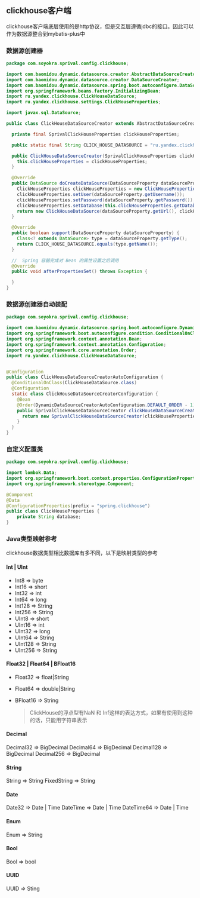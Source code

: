 ## clickhouse客户端

clickhouse客户端底层使用的是http协议，但是交互层遵循jdbc的接口。因此可以作为数据源整合到mybatis-plus中

### 数据源创建器

```java
package com.soyokra.sprival.config.clickhouse;

import com.baomidou.dynamic.datasource.creator.AbstractDataSourceCreator;
import com.baomidou.dynamic.datasource.creator.DataSourceCreator;
import com.baomidou.dynamic.datasource.spring.boot.autoconfigure.DataSourceProperty;
import org.springframework.beans.factory.InitializingBean;
import ru.yandex.clickhouse.ClickHouseDataSource;
import ru.yandex.clickhouse.settings.ClickHouseProperties;

import javax.sql.DataSource;

public class ClickHouseDataSourceCreator extends AbstractDataSourceCreator implements DataSourceCreator, InitializingBean {

  private final SprivalClickHouseProperties clickHouseProperties;

  public static final String CLICK_HOUSE_DATASOURCE = "ru.yandex.clickhouse.ClickHouseDataSource";

  public ClickHouseDataSourceCreator(SprivalClickHouseProperties clickHouseProperties) {
    this.clickHouseProperties = clickHouseProperties;
  }

  @Override
  public DataSource doCreateDataSource(DataSourceProperty dataSourceProperty) {
    ClickHouseProperties clickHouseProperties = new ClickHouseProperties();
    clickHouseProperties.setUser(dataSourceProperty.getUsername());
    clickHouseProperties.setPassword(dataSourceProperty.getPassword());
    clickHouseProperties.setDatabase(this.clickHouseProperties.getDatabase());
    return new ClickHouseDataSource(dataSourceProperty.getUrl(), clickHouseProperties);
  }

  @Override
  public boolean support(DataSourceProperty dataSourceProperty) {
    Class<? extends DataSource> type = dataSourceProperty.getType();
    return CLICK_HOUSE_DATASOURCE.equals(type.getName());
  }

  //  Spring 容器完成对 Bean 的属性设置之后调用
  @Override
  public void afterPropertiesSet() throws Exception {

  }
}
```

### 数据源创建器自动装配

```java
package com.soyokra.sprival.config.clickhouse;

import com.baomidou.dynamic.datasource.spring.boot.autoconfigure.DynamicDataSourceCreatorAutoConfiguration;
import org.springframework.boot.autoconfigure.condition.ConditionalOnClass;
import org.springframework.context.annotation.Bean;
import org.springframework.context.annotation.Configuration;
import org.springframework.core.annotation.Order;
import ru.yandex.clickhouse.ClickHouseDataSource;


@Configuration
public class ClickHouseDataSourceCreatorAutoConfiguration {
  @ConditionalOnClass(ClickHouseDataSource.class)
  @Configuration
  static class ClickHouseDataSourceCreatorConfiguration {
    @Bean
    @Order(DynamicDataSourceCreatorAutoConfiguration.DEFAULT_ORDER - 1)
    public SprivalClickHouseDataSourceCreator clickHouseDataSourceCreator(SprivalClickHouseProperties clickHouseProperties) {
      return new SprivalClickHouseDataSourceCreator(clickHouseProperties);
    }
  }
}
```

### 自定义配置类

```java
package com.soyokra.sprival.config.clickhouse;

import lombok.Data;
import org.springframework.boot.context.properties.ConfigurationProperties;
import org.springframework.stereotype.Component;

@Component
@Data
@ConfigurationProperties(prefix = "spring.clickhouse")
public class ClickHouseProperties {
    private String database;
}
```

### Java类型映射参考

clickhouse数据类型相比数据库有多不同，以下是映射类型的参考

#### Int | UInt

- Int8 => byte
- Int16 => short
- Int32 => int
- Int64 => long
- Int128 => String
- Int256 => String
- UInt8 => short
- UInt16 => int
- UInt32 => long
- UInt64 => String
- UInt128 => String
- UInt256 => String

#### Float32 | Float64 | BFloat16

- Float32 => float|String

- Float64 => double|String

- BFloat16 => String
  
  > ClickHouse的浮点型有NaN 和 Inf这样的表达方式，如果有使用到这种的话，只能用字符串表示

#### Decimal

Decimal32 => BigDecimal
Decimal64 => BigDecimal
Decimal128 => BigDecimal
Decimal256 => BigDecimal

#### String

String => String
FixedString => String

#### Date

Date32 => Date | Time
DateTime => Date | Time
DateTime64 => Date | Time

#### Enum

Enum => String

#### Bool

Bool => bool

#### UUID

UUID => Sting